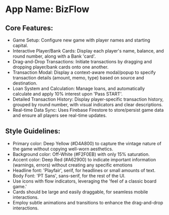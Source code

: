 # **App Name**: BizFlow

## Core Features:

- Game Setup: Configure new game with player names and starting capital.
- Interactive Player/Bank Cards: Display each player's name, balance, and round number, along with a Bank 'card'.
- Drag-and-Drop Transactions: Initiate transactions by dragging and dropping player/bank cards onto one another.
- Transaction Modal: Display a context-aware modal/popup to specify transaction details (amount, memo, type) based on source and destination.
- Loan System and Calculation: Manage loans, and automatically calculate and apply 10% interest upon 'Pass START'.
- Detailed Transaction History: Display player-specific transaction history, grouped by round number, with visual indicators and clear descriptions.
- Real-time Data Sync: Uses Firebase Firestore to store/persist game data and ensure all players see real-time updates.

## Style Guidelines:

- Primary color: Deep Yellow (#D4A800) to capture the vintage nature of the game without copying well-worn aesthetics.
- Background color: Off-White (#F2F0EB) with only 15% saturation.
- Accent color: Deep Red (#A62900) to indicate important information (warnings, errors) without creating any specific emotions
- Headline font: 'Playfair', serif, for headlines or small amounts of text. Body Font: 'PT Sans', sans-serif, for the rest of the UI.
- Use icons with flow indicators, leveraging the 'feel of a classic board game.'
- Cards should be large and easily draggable, for seamless mobile interactions.
- Employ subtle animations and transitions to enhance the drag-and-drop interactions.